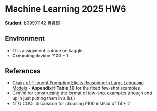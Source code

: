 # Machine Learning 2025 HW6

**Student**: b09901142 呂睿超

## Environment
* This assignment is done on Kaggle
* Computing device: P100 * 1
  

## References
* [Chain-of-Thought Prompting Elicits Reasoning
in Large Language Models](https://arxiv.org/pdf/2201.11903) - **Appendix H Table 30** for the fixed few-shot examples
* Gemini for constructing the format of few-shot examples (though end up in just putting them in a list.)
* NTU COOL discussion for choosing P100 instead of T4 * 2